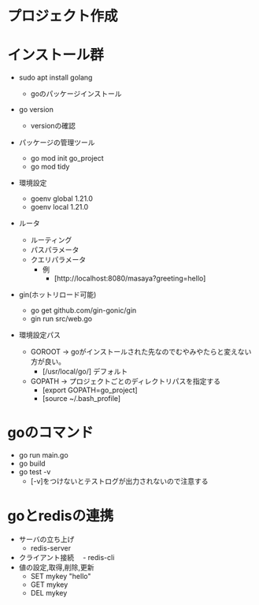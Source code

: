 # プロジェクト作成

# インストール群

- sudo apt install golang
  - goのパッケージインストール

- go version 
  - versionの確認

- パッケージの管理ツール
  - go mod init go_project
  - go mod tidy

- 環境設定
  - goenv global 1.21.0
  - goenv local 1.21.0

- ルータ
  - ルーティング
  - パスパラメータ
  - クエリパラメータ
    - 例
      - [http://localhost:8080/masaya?greeting=hello]

- gin(ホットリロード可能)
  - go get github.com/gin-gonic/gin
  - gin run src/web.go
- 環境設定パス
  - GOROOT → goがインストールされた先なのでむやみやたらと変えない方が良い。
    - [/usr/local/go/] デフォルト 
  - GOPATH → プロジェクトごとのディレクトリパスを指定する
    - [export GOPATH=go_project]
    - [source ~/.bash_profile]

# goのコマンド
- go run main.go
- go build
- go test -v
  - [-v]をつけないとテストログが出力されないので注意する

# goとredisの連携
- サーバの立ち上げ
  - redis-server
- クライアント接続
　- redis-cli
- 値の設定,取得,削除,更新
  - SET mykey "hello"
  - GET mykey
  - DEL mykey

